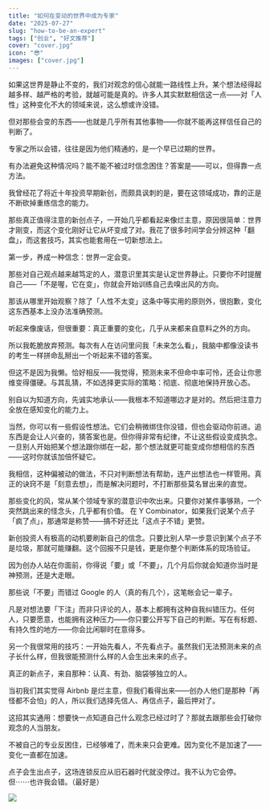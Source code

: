 ```yaml
---
title: "如何在变动的世界中成为专家"
date: "2025-07-27"
slug: "how-to-be-an-expert"
tags: ["创业", "好文推荐"]
cover: "cover.jpg"
icon: "😎"
images: ["cover.jpg"]
---
```

如果这世界是静止不变的，我们对观念的信心就能一路线性上升。某个想法经得起越多样、越严格的考验，就越可能是真的。许多人其实默默相信这一点——对「人性」这种变化不大的领域来说，这么想或许没错。



但对那些会变的东西——也就是几乎所有其他事物——你就不能再这样信任自己的判断了。



专家之所以会错，往往是因为他们精通的，是一个早已过期的世界。



有办法避免这种情况吗？能不能不被过时信念困住？答案是——可以，但得靠一点方法。



我曾经花了将近十年投资早期新创，而颇具讽刺的是，要在这领域成功，靠的正是不断砍掉重练信念的能力。



那些真正值得注意的新创点子，一开始几乎都看起来像烂主意，原因很简单：世界才刚变，而这个变化刚好让它从坏变成了对。我花了很多时间学会分辨这种「翻盘」，而这套技巧，其实也能套用在一切新想法上。



第一步，养成一种信念：世界一定会变。



那些对自己观点越来越笃定的人，潜意识里其实是认定世界静止。只要你不时提醒自己——「不是喔，它在变」，你就会开始训练自己去嗅出风的方向。



那该从哪里开始观察？除了「人性不太变」这条中等实用的原则外，很抱歉，变化这东西基本上没办法准确预测。



听起来像废话，但很重要：真正重要的变化，几乎从来都来自意料之外的方向。



所以我乾脆放弃预测。每次有人在访问里问我「未来怎么看」，我脑中都像没读书的考生一样拼命乱掰出一个听起来不错的答案。



但这不是因为我懒。恰好相反——我觉得，预测未来不但命中率可怜，还会让你思维变得僵硬。与其乱猜，不如选择更实际的策略：彻底、彻底地保持开放心态。



别自以为知道方向，先诚实地承认——我根本不知道哪边才是对的。然后把注意力全放在感知变化的能力上。



当然，你可以有一些假设性想法。它们会稍微绑住你没错，但也会驱动你前进。追东西是会让人兴奋的，猜答案也是。但你得非常有纪律，不让这些假设变成执念。
一旦别人开始把某个想法跟你绑在一起，那个想法就更可能变成你想相信的东西——这时你就该加倍怀疑它。



我相信，这种偏被动的做法，不只对判断想法有帮助，连产出想法也一样管用。真正的诀窍不是「刻意去想」，而是解决问题时，不打断那些莫名冒出来的直觉。



那些变化的风，常从某个领域专家的潜意识中吹出来。只要你对某件事够熟，一个突然跳出来的怪念头，几乎都有价值。
在 Y Combinator，如果我们说某个点子「疯了点」，那通常是称赞——搞不好还比「这点子不错」更赞。



新创投资人有极高的动机要刷新自己的信念。只要比别人早一步意识到某个点子不是垃圾，那就可能赚翻。这个回报不只是钱，更是你整个判断体系的现场验证。



因为创办人站在你面前，你得说「要」或「不要」，几个月后你就会知道你当时是神预测，还是大走眼。



那些说「不要」而错过 Google 的人（真的有几个），这笔帐会记一辈子。



凡是对想法要「下注」而非只评论的人，基本上都拥有这种自我纠错压力。任何人，只要愿意，也能拥有这种压力——你只要公开写下自己的判断。写在有标题、有持久性的地方——你会比闲聊时在意得多。



另一个我很常用的技巧：一开始先看人，不先看点子。虽然我们无法预测未来的点子长什么样，但我很能预测什么样的人会生出未来的点子。



真正的新点子，来自那种：认真、有劲、脑袋够独立的人。



当初我们其实觉得 Airbnb 是烂主意，但我们看得出来——创办人他们是那种「再怪都不会怕」的人，所以我们选择先信人、再信点子，最后押对了。



这招其实通用：想要快一点知道自己什么观念已经过时了？那就去跟那些会打破你观念的人当朋友。



不被自己的专业反困住，已经够难了，而未来只会更难。因为变化不是加速了——变化一直都在加速。



点子会生出点子，这场连锁反应从旧石器时代就没停过。我不认为它会停。
但⋯⋯也许我会错。（最好是）




![](https://prod-files-secure.s3.us-west-2.amazonaws.com/112d0858-5090-4d34-a606-b75eb8d65fd2/46476355-9cf3-4e99-9b7a-3531bc426380/1000202064.png?X-Amz-Algorithm=AWS4-HMAC-SHA256&X-Amz-Content-Sha256=UNSIGNED-PAYLOAD&X-Amz-Credential=ASIAZI2LB466ZWVEOEM2%2F20250812%2Fus-west-2%2Fs3%2Faws4_request&X-Amz-Date=20250812T051416Z&X-Amz-Expires=3600&X-Amz-Security-Token=IQoJb3JpZ2luX2VjEMX%2F%2F%2F%2F%2F%2F%2F%2F%2F%2FwEaCXVzLXdlc3QtMiJIMEYCIQC8MCDprQAV6RPR%2B4cLA2bamlD86kpO2Mtpx8SMQPmM%2FgIhAISVxVZ4Uw%2BlZQZsfqV%2F3fYd5BzwtuQ2SStTa7gbEtaHKogECP7%2F%2F%2F%2F%2F%2F%2F%2F%2F%2FwEQABoMNjM3NDIzMTgzODA1IgztH3x%2BRgh%2BYRsrLxwq3AMRznQ%2F8Brqkgbq4LOv5UZcl7C07W0GeRSlzX6Eax1mg8UeuRBHmczQNzq5fmHyd2X01TZgp%2BQHAYVIqBkhgZZdkkkDC3%2B1%2FV7HkpRtrZoeBarY6nZiogk8VLLLz5pg2GdlsGbD%2F0HB6skviCuOR9MJ8ueOuMUOPniKXNMmyQN3gF5d%2F397rSr12QnOWiXkKgvsEVhizhvhgtyicOajk04dAU%2Fc%2FZ7lImWVNg%2BuN59yxH9G1aWAeGFTd38SA0hhzQ4YBnMnlPGHc2mbljRDXqtPVLYmAnivFobzpObZN%2BBgphPBfkJcoBoW%2BH9oGUdvv7NX9gp66zsxFel4IbQMO4LBSL41Cy9p3NWQKcJPc3QFRYP%2BL8nX7xe8XLkhlytbACxEQ7gm%2B42dzropah9D8ynNW%2FDBE9AjTxDnaVGxydMxh4nMEe6vdXr9m8rrgaPOKp447VD0RkQ%2F7BgypMVxWZk8aTfHumhH7%2FFeFD1VAoRzdTN3tnim9ZiHVMT6ugSe0c%2BbZ%2BKmhXFPvBUzk77%2F3z2SjbZ8K%2FEoDynaEW3SksPflqFEAxFsG5aaRi%2Fm55sVa1yq%2F2wCBZWj7TjJ9z%2F5dGmRIY1Y%2FhVrts1rg8jT3dXg0iDPfMDsNLeGryS5ETDEj%2BvEBjqkAXXNj9DFxbE9IP0iEqfokq%2BYIRYPNKGRIcHur9yZ%2Fox63KPCpI66ps%2BI9eM6Q%2FZz9ObT07jayJD2gtxa3V1cBfYN%2Flw6IyK5g8G4Mu9pDhSa6PPkd%2FCS8ETopQdHwSncfeJKxFCdSruiquEu81GEboLpO0lbHvO1JF9GnaYXvAy7%2BtSLsDtVuULsBC6QE6cyXSCVvNa%2BHBYm%2FevtFpoDuJ3XJ2eX&X-Amz-Signature=f7b946fa8d5a5466287cea2c654a6e20277d4b2d13e95d7e9aa348e4ee2c667e&X-Amz-SignedHeaders=host&x-amz-checksum-mode=ENABLED&x-id=GetObject)

